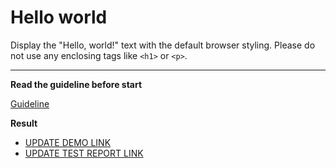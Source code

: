 # Hello world

Display the "Hello, world!" text with the default browser styling. Please do not
use any enclosing tags like `<h1>` or `<p>`.
___

**Read the guideline before start**

[Guideline](https://mate-academy.github.io/layout_task-guideline/)

**Result**

- [UPDATE DEMO LINK](https://achelp.github.io/layout_hello-world/) <br>
- [UPDATE TEST REPORT LINK](https://achelp.github.io/layout_hello-world/report/html_report/)
